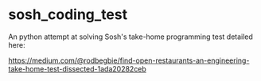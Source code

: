 # sosh_coding_test

An python attempt at solving Sosh's take-home programming test detailed here:

https://medium.com/@rodbegbie/find-open-restaurants-an-engineering-take-home-test-dissected-1ada20282ceb
